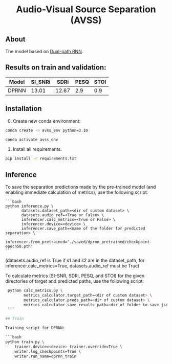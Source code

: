<h1 align="center">Audio-Visual Source Separation (AVSS)</h1>

## About

The model based on [Dual-path RNN](https://arxiv.org/abs/1910.06379).

<!-- See [wandb report](https://wandb.ai/dungeon_as_fate/pytorch_template_asr_example). -->

## Results on train and validation:

| Model  | SI_SNRi | SDRi  | PESQ | STOI |
|--------|---------|-------|------|------|
| DPRNN  | 13.01   | 12.67 | 2.9  | 0.9  |

## Installation

0. Create new conda environment:
```bash
conda create -n avss_env python=3.10

conda activate avss_env
``` 

1. Install all requirements.
```bash
pip install -r requirements.txt
```

## Inference
   To save the separation predictions made by the pre-trained model (and enabling immediate calculation of metrics), use the following script:

    ```bash
    python inference.py \
           datasets.dataset_path=<dir of custom dataset> \
           datasets.audio_ref=<True or False> \
           inferencer.calc_metrics=<True or False> \
           inferencer.device=<device> \
           inferencer.save_path=<name of the folder for predicted separation> \
           inferencer.from_pretrained="./saved/dprnn_pretrained/checkpoint-epoch58.pth"
    ```
   (datasets.audio_ref is True if s1 and s2 are in the dataset_path, for inferencer.calc_metrics=True, datasets.audio_ref must be True)

   To calculate metrics (SI-SNR, SDRi, PESQ, and STOI) for the given directories of target and predicted paths, use the following script:

   ```bash
    python calc_metrics.py \
           metrics_calculator.target_path=<dir of custom dataset> \
           metrics_calculator.preds_path=<dir of custom dataset> \
           metrics_calculator.save_results_path=<dir of folder to save json with results>
    ```

## Train

Training script for DPRNN:

```bash
python train.py \
       trainer.device=<device> trainer.override=True \
       writer.log_checkpoints=True \
       writer.run_name=dprnn_train
```
